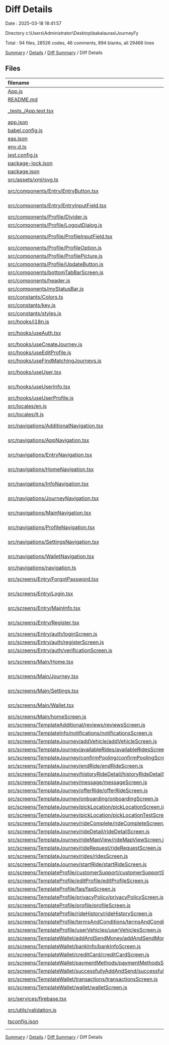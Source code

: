 # Diff Details

Date : 2025-03-18 18:41:57

Directory c:\\Users\\Administrator\\Desktop\\bakalauras\\JourneyFy

Total : 94 files,  28526 codes, 46 comments, 894 blanks, all 29466 lines

[Summary](results.md) / [Details](details.md) / [Diff Summary](diff.md) / Diff Details

## Files
| filename | language | code | comment | blank | total |
| :--- | :--- | ---: | ---: | ---: | ---: |
| [App.js](/App.js) | JavaScript | 15 | 0 | 3 | 18 |
| [README.md](/README.md) | Markdown | 51 | 0 | 17 | 68 |
| [\_tests\_/App.test.tsx](/_tests_/App.test.tsx) | TypeScript JSX | 9 | 0 | 2 | 11 |
| [app.json](/app.json) | JSON | 36 | 0 | 1 | 37 |
| [babel.config.js](/babel.config.js) | JavaScript | 15 | 0 | 1 | 16 |
| [eas.json](/eas.json) | JSON | 21 | 0 | 1 | 22 |
| [env.d.ts](/env.d.ts) | TypeScript | 11 | 0 | 1 | 12 |
| [jest.config.js](/jest.config.js) | JavaScript | 8 | 0 | 1 | 9 |
| [package-lock.json](/package-lock.json) | JSON | 15,394 | 0 | 1 | 15,395 |
| [package.json](/package.json) | JSON | 71 | 0 | 1 | 72 |
| [src/assets/xml/svg.ts](/src/assets/xml/svg.ts) | TypeScript | 62 | 0 | 11 | 73 |
| [src/components/Entry/EntryButton.tsx](/src/components/Entry/EntryButton.tsx) | TypeScript JSX | 79 | 0 | 4 | 83 |
| [src/components/Entry/EntryInputField.tsx](/src/components/Entry/EntryInputField.tsx) | TypeScript JSX | 93 | 0 | 4 | 97 |
| [src/components/Profile/Divider.js](/src/components/Profile/Divider.js) | JavaScript | 13 | 0 | 3 | 16 |
| [src/components/Profile/LogoutDialog.js](/src/components/Profile/LogoutDialog.js) | JavaScript | 54 | 0 | 4 | 58 |
| [src/components/Profile/ProfileInputField.tsx](/src/components/Profile/ProfileInputField.tsx) | TypeScript JSX | 123 | 0 | 15 | 138 |
| [src/components/Profile/ProfileOption.js](/src/components/Profile/ProfileOption.js) | JavaScript | 34 | 0 | 3 | 37 |
| [src/components/Profile/ProfilePicture.js](/src/components/Profile/ProfilePicture.js) | JavaScript | 38 | 0 | 4 | 42 |
| [src/components/Profile/UpdateButton.js](/src/components/Profile/UpdateButton.js) | JavaScript | 12 | 0 | 3 | 15 |
| [src/components/bottomTabBarScreen.js](/src/components/bottomTabBarScreen.js) | JavaScript | 176 | 0 | 11 | 187 |
| [src/components/header.js](/src/components/header.js) | JavaScript | 35 | 0 | 3 | 38 |
| [src/components/myStatusBar.js](/src/components/myStatusBar.js) | JavaScript | 15 | 0 | 2 | 17 |
| [src/constants/Colors.ts](/src/constants/Colors.ts) | TypeScript | 47 | 0 | 7 | 54 |
| [src/constants/key.js](/src/constants/key.js) | JavaScript | 6 | 0 | 2 | 8 |
| [src/constants/styles.js](/src/constants/styles.js) | JavaScript | 277 | 0 | 54 | 331 |
| [src/hooks/i18n.js](/src/hooks/i18n.js) | JavaScript | 10 | 0 | 5 | 15 |
| [src/hooks/useAuth.tsx](/src/hooks/useAuth.tsx) | TypeScript JSX | 146 | 0 | 15 | 161 |
| [src/hooks/useCreateJourney.js](/src/hooks/useCreateJourney.js) | JavaScript | 43 | 2 | 10 | 55 |
| [src/hooks/useEditProfile.js](/src/hooks/useEditProfile.js) | JavaScript | 90 | 0 | 14 | 104 |
| [src/hooks/useFindMatchingJourneys.js](/src/hooks/useFindMatchingJourneys.js) | JavaScript | 55 | 5 | 11 | 71 |
| [src/hooks/useUser.tsx](/src/hooks/useUser.tsx) | TypeScript JSX | 119 | 0 | 21 | 140 |
| [src/hooks/useUserInfo.tsx](/src/hooks/useUserInfo.tsx) | TypeScript JSX | 30 | 0 | 6 | 36 |
| [src/hooks/useUserProfile.js](/src/hooks/useUserProfile.js) | JavaScript | 30 | 0 | 8 | 38 |
| [src/locales/en.js](/src/locales/en.js) | JavaScript | 45 | 0 | 1 | 46 |
| [src/locales/lt.js](/src/locales/lt.js) | JavaScript | 45 | 0 | 3 | 48 |
| [src/navigations/AdditionalNavigation.tsx](/src/navigations/AdditionalNavigation.tsx) | TypeScript JSX | 22 | 2 | 6 | 30 |
| [src/navigations/AppNavigation.tsx](/src/navigations/AppNavigation.tsx) | TypeScript JSX | 41 | 0 | 6 | 47 |
| [src/navigations/EntryNavigation.tsx](/src/navigations/EntryNavigation.tsx) | TypeScript JSX | 24 | 0 | 3 | 27 |
| [src/navigations/HomeNavigation.tsx](/src/navigations/HomeNavigation.tsx) | TypeScript JSX | 53 | 0 | 2 | 55 |
| [src/navigations/InfoNavigation.tsx](/src/navigations/InfoNavigation.tsx) | TypeScript JSX | 20 | 0 | 6 | 26 |
| [src/navigations/JourneyNavigation.tsx](/src/navigations/JourneyNavigation.tsx) | TypeScript JSX | 54 | 0 | 2 | 56 |
| [src/navigations/MainNavigation.tsx](/src/navigations/MainNavigation.tsx) | TypeScript JSX | 81 | 2 | 9 | 92 |
| [src/navigations/ProfileNavigation.tsx](/src/navigations/ProfileNavigation.tsx) | TypeScript JSX | 84 | 0 | 4 | 88 |
| [src/navigations/SettingsNavigation.tsx](/src/navigations/SettingsNavigation.tsx) | TypeScript JSX | 20 | 0 | 6 | 26 |
| [src/navigations/WalletNavigation.tsx](/src/navigations/WalletNavigation.tsx) | TypeScript JSX | 25 | 6 | 5 | 36 |
| [src/navigations/navigation.ts](/src/navigations/navigation.ts) | TypeScript | 3 | 0 | 0 | 3 |
| [src/screens/Entry/ForgotPassword.tsx](/src/screens/Entry/ForgotPassword.tsx) | TypeScript JSX | 163 | 0 | 5 | 168 |
| [src/screens/Entry/Login.tsx](/src/screens/Entry/Login.tsx) | TypeScript JSX | 163 | 0 | 13 | 176 |
| [src/screens/Entry/MainInfo.tsx](/src/screens/Entry/MainInfo.tsx) | TypeScript JSX | 140 | 0 | 7 | 147 |
| [src/screens/Entry/Register.tsx](/src/screens/Entry/Register.tsx) | TypeScript JSX | 160 | 0 | 5 | 165 |
| [src/screens/Entry/auth/loginScreen.js](/src/screens/Entry/auth/loginScreen.js) | JavaScript | 174 | 0 | 14 | 188 |
| [src/screens/Entry/auth/registerScreen.js](/src/screens/Entry/auth/registerScreen.js) | JavaScript | 191 | 0 | 13 | 204 |
| [src/screens/Entry/auth/verificationScreen.js](/src/screens/Entry/auth/verificationScreen.js) | JavaScript | 236 | 0 | 17 | 253 |
| [src/screens/Main/Home.tsx](/src/screens/Main/Home.tsx) | TypeScript JSX | 174 | 0 | 12 | 186 |
| [src/screens/Main/Journey.tsx](/src/screens/Main/Journey.tsx) | TypeScript JSX | 226 | 0 | 29 | 255 |
| [src/screens/Main/Settings.tsx](/src/screens/Main/Settings.tsx) | TypeScript JSX | 348 | 6 | 19 | 373 |
| [src/screens/Main/Wallet.tsx](/src/screens/Main/Wallet.tsx) | TypeScript JSX | 189 | 3 | 12 | 204 |
| [src/screens/Main/homeScreen.js](/src/screens/Main/homeScreen.js) | JavaScript | 810 | 4 | 30 | 844 |
| [src/screens/TemplateAdditional/reviews/reviewsScreen.js](/src/screens/TemplateAdditional/reviews/reviewsScreen.js) | JavaScript | 145 | 0 | 5 | 150 |
| [src/screens/TemplateInfo/notifications/notificationsScreen.js](/src/screens/TemplateInfo/notifications/notificationsScreen.js) | JavaScript | 196 | 0 | 15 | 211 |
| [src/screens/TemplateJourney/addVehicle/addVehicleScreen.js](/src/screens/TemplateJourney/addVehicle/addVehicleScreen.js) | JavaScript | 336 | 0 | 15 | 351 |
| [src/screens/TemplateJourney/availableRides/availableRidesScreen.js](/src/screens/TemplateJourney/availableRides/availableRidesScreen.js) | JavaScript | 280 | 0 | 11 | 291 |
| [src/screens/TemplateJourney/confirmPooling/confirmPoolingScreen.js](/src/screens/TemplateJourney/confirmPooling/confirmPoolingScreen.js) | JavaScript | 75 | 0 | 7 | 82 |
| [src/screens/TemplateJourney/endRide/endRideScreen.js](/src/screens/TemplateJourney/endRide/endRideScreen.js) | JavaScript | 474 | 4 | 14 | 492 |
| [src/screens/TemplateJourney/historyRideDetail/historyRideDetailScreen.js](/src/screens/TemplateJourney/historyRideDetail/historyRideDetailScreen.js) | JavaScript | 396 | 0 | 19 | 415 |
| [src/screens/TemplateJourney/message/messageScreen.js](/src/screens/TemplateJourney/message/messageScreen.js) | JavaScript | 260 | 0 | 13 | 273 |
| [src/screens/TemplateJourney/offerRide/offerRideScreen.js](/src/screens/TemplateJourney/offerRide/offerRideScreen.js) | JavaScript | 425 | 0 | 17 | 442 |
| [src/screens/TemplateJourney/onboarding/onboardingScreen.js](/src/screens/TemplateJourney/onboarding/onboardingScreen.js) | JavaScript | 292 | 0 | 16 | 308 |
| [src/screens/TemplateJourney/pickLocation/pickLocationScreen.js](/src/screens/TemplateJourney/pickLocation/pickLocationScreen.js) | JavaScript | 313 | 3 | 24 | 340 |
| [src/screens/TemplateJourney/pickLocation/pickLocationTestScreen.js](/src/screens/TemplateJourney/pickLocation/pickLocationTestScreen.js) | JavaScript | 130 | 1 | 14 | 145 |
| [src/screens/TemplateJourney/rideComplete/rideCompleteScreen.js](/src/screens/TemplateJourney/rideComplete/rideCompleteScreen.js) | JavaScript | 76 | 0 | 7 | 83 |
| [src/screens/TemplateJourney/rideDetail/rideDetailScreen.js](/src/screens/TemplateJourney/rideDetail/rideDetailScreen.js) | JavaScript | 622 | 0 | 24 | 646 |
| [src/screens/TemplateJourney/rideMapView/rideMapViewScreen.js](/src/screens/TemplateJourney/rideMapView/rideMapViewScreen.js) | JavaScript | 374 | 0 | 17 | 391 |
| [src/screens/TemplateJourney/rideRequest/rideRequestScreen.js](/src/screens/TemplateJourney/rideRequest/rideRequestScreen.js) | JavaScript | 532 | 0 | 18 | 550 |
| [src/screens/TemplateJourney/rides/ridesScreen.js](/src/screens/TemplateJourney/rides/ridesScreen.js) | JavaScript | 296 | 0 | 14 | 310 |
| [src/screens/TemplateJourney/startRide/startRideScreen.js](/src/screens/TemplateJourney/startRide/startRideScreen.js) | JavaScript | 427 | 5 | 14 | 446 |
| [src/screens/TemplateProfile/customerSupport/customerSupportScreen.js](/src/screens/TemplateProfile/customerSupport/customerSupportScreen.js) | JavaScript | 221 | 0 | 10 | 231 |
| [src/screens/TemplateProfile/editProfile/editProfileScreen.js](/src/screens/TemplateProfile/editProfile/editProfileScreen.js) | JavaScript | 173 | 2 | 27 | 202 |
| [src/screens/TemplateProfile/faq/faqScreen.js](/src/screens/TemplateProfile/faq/faqScreen.js) | JavaScript | 85 | 0 | 6 | 91 |
| [src/screens/TemplateProfile/privacyPolicy/privacyPolicyScreen.js](/src/screens/TemplateProfile/privacyPolicy/privacyPolicyScreen.js) | JavaScript | 80 | 0 | 7 | 87 |
| [src/screens/TemplateProfile/profile/profileScreen.js](/src/screens/TemplateProfile/profile/profileScreen.js) | JavaScript | 151 | 0 | 10 | 161 |
| [src/screens/TemplateProfile/rideHistory/rideHistoryScreen.js](/src/screens/TemplateProfile/rideHistory/rideHistoryScreen.js) | JavaScript | 254 | 0 | 10 | 264 |
| [src/screens/TemplateProfile/termsAndConditions/termsAndConditionsScreen.js](/src/screens/TemplateProfile/termsAndConditions/termsAndConditionsScreen.js) | JavaScript | 47 | 0 | 6 | 53 |
| [src/screens/TemplateProfile/userVehicles/userVehiclesScreen.js](/src/screens/TemplateProfile/userVehicles/userVehiclesScreen.js) | JavaScript | 150 | 0 | 10 | 160 |
| [src/screens/TemplateWallet/addAndSendMoney/addAndSendMoneyScreen.js](/src/screens/TemplateWallet/addAndSendMoney/addAndSendMoneyScreen.js) | JavaScript | 115 | 0 | 7 | 122 |
| [src/screens/TemplateWallet/bankInfo/bankInfoScreen.js](/src/screens/TemplateWallet/bankInfo/bankInfoScreen.js) | JavaScript | 167 | 0 | 10 | 177 |
| [src/screens/TemplateWallet/creditCard/creditCardScreen.js](/src/screens/TemplateWallet/creditCard/creditCardScreen.js) | JavaScript | 92 | 1 | 8 | 101 |
| [src/screens/TemplateWallet/paymentMethods/paymentMethodsScreen.js](/src/screens/TemplateWallet/paymentMethods/paymentMethodsScreen.js) | JavaScript | 130 | 0 | 8 | 138 |
| [src/screens/TemplateWallet/successfullyAddAndSend/successfullyAddAndSendScreen.js](/src/screens/TemplateWallet/successfullyAddAndSend/successfullyAddAndSendScreen.js) | JavaScript | 95 | 0 | 8 | 103 |
| [src/screens/TemplateWallet/transactions/transactionsScreen.js](/src/screens/TemplateWallet/transactions/transactionsScreen.js) | JavaScript | 152 | 0 | 5 | 157 |
| [src/screens/TemplateWallet/wallet/walletScreen.js](/src/screens/TemplateWallet/wallet/walletScreen.js) | JavaScript | 201 | 0 | 10 | 211 |
| [src/services/firebase.tsx](/src/services/firebase.tsx) | TypeScript JSX | 33 | 0 | 6 | 39 |
| [src/utils/validation.js](/src/utils/validation.js) | JavaScript | 18 | 0 | 3 | 21 |
| [tsconfig.json](/tsconfig.json) | JSON with Comments | 4 | 0 | 1 | 5 |

[Summary](results.md) / [Details](details.md) / [Diff Summary](diff.md) / Diff Details